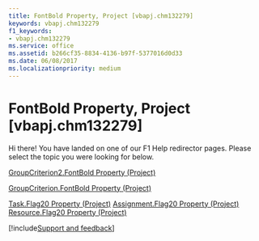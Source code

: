 ```yaml
---
title: FontBold Property, Project [vbapj.chm132279]
keywords: vbapj.chm132279
f1_keywords:
- vbapj.chm132279
ms.service: office
ms.assetid: b266cf35-8834-4136-b97f-5377016d0d33
ms.date: 06/08/2017
ms.localizationpriority: medium
---
```



# FontBold Property, Project [vbapj.chm132279]

Hi there! You have landed on one of our F1 Help redirector pages. Please select the topic you were looking for below.

[GroupCriterion2.FontBold Property (Project)](https://msdn.microsoft.com/library/af463796-40c0-6a4c-8a8d-251551676b1d%28Office.15%29.aspx)

[GroupCriterion.FontBold Property (Project)](https://msdn.microsoft.com/library/3efbb09f-53ab-a1f6-5880-1fd729a66669%28Office.15%29.aspx)

[Task.Flag20 Property (Project)](https://msdn.microsoft.com/library/2bb001c0-1a59-5250-0e63-1a2ebe9a3cab%28Office.15%29.aspx)
[Assignment.Flag20 Property (Project)](https://msdn.microsoft.com/library/dd7420f0-f949-805c-5d06-928c62fc2c75%28Office.15%29.aspx)
[Resource.Flag20 Property (Project)](https://msdn.microsoft.com/library/3dbd0ffc-db53-fb14-e396-9f80c40fa5cf%28Office.15%29.aspx)

[!include[Support and feedback](~/includes/feedback-boilerplate.md)]